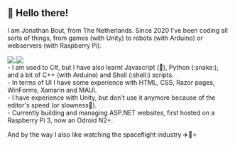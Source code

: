## 👋 Hello there!
I am Jonathan Bout, from The Netherlands.
Since 2020 I've been coding all sorts of things, from games (with Unity) to robots (with Arduino) or webservers (with Raspberry Pi).

<a href="https://github.com/anuraghazra/github-readme-stats">
  <img align="center" src="https://github-readme-stats.vercel.app/api?username=jonathanbout&show_icons=true&theme=radical&count_private=true" />
</a>
<a href="https://github.com/anuraghazra/github-readme-stats">
  <img align="center" src="https://github-readme-stats.vercel.app/api/top-langs/?username=jonathanbout&theme=radical&count_private=true" />
</a>
<br/>
- I am used to C#, but I have also learnt Javascript (💩), Python (:snake:), and a bit of C++ (with Arduino) and Shell (:shell:) scripts.<br/>
- In terms of UI I have some experience with HTML, CSS, Razor pages, WinForms, Xamarin and MAUI.<br/>
- I have experience with Unity, but don't use it anymore because of the editor's speed (or slowness🐌).<br/>
- Currently building and managing ASP.NET websites, first hosted on a Raspberry Pi 3, now an Odroid N2+.<br/>

And by the way I also like watching the spaceflight industry :airplane::rocket::star:

<!---
DutchAerospace/DutchAerospace is a ✨ special ✨ repository because its `README.md` (this file) appears on your GitHub profile.
You can click the Preview link to take a look at your changes.
--->

